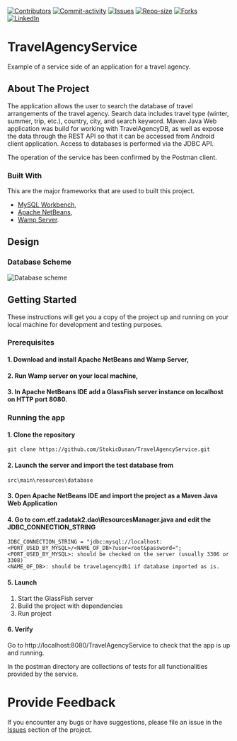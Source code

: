 [![Contributors][contributors-shield]][contributors-url]
[![Commit-activity][commit-activity-shield]][commit-activity-url]
[![Issues][issues-shield]][issues-url]
[![Repo-size][repo-size-shield]][repo-size-url]
[![Forks][forks-shield]][forks-url]
[![LinkedIn][linkedin-shield]][linkedin-url]

# TravelAgencyService
Example of a service side of an application for a travel agency.

<!-- ABOUT THE PROJECT -->
## About The Project

The application allows the user to search the database of travel arrangements of the travel agency. Search data includes travel type (winter, summer, trip, etc.), country, city, and search keyword.
Maven Java Web application was build for working with TravelAgencyDB, as well as expose the data through the REST API so that it can be accessed from Android client application.
Access to databases is performed via the JDBC API.

The operation of the service has been confirmed by the Postman client. 

### Built With

This are the major frameworks that are used to built this project.
* [MySQL Workbench](https://dev.mysql.com/downloads/workbench/apa),
* [Apache NetBeans](https://netbeans.apache.org/),
* [Wamp Server](https://www.wampserver.com/en/).

<!-- DESIGN -->
## Design

### Database Scheme

![Database scheme][database-screenshot]

<!-- GETTING STARTED -->
## Getting Started

These instructions will get you a copy of the project up and running on your local machine for development and testing purposes.

### Prerequisites

#### 1. Download and install Apache NetBeans and Wamp Server,

#### 2. Run Wamp server on your local machine,

#### 3. In Apache NetBeans IDE add a GlassFish server instance on localhost on HTTP port 8080.

### Running the app

#### 1. Clone the repository

```
git clone https://github.com/StokicDusan/TravelAgencyService.git
```

#### 2. Launch the server and import the test database from
```
src\main\resources\database
```
#### 3. Open Apache NetBeans IDE and import the project as a Maven Java Web Application

#### 4. Go to com.etf.zadatak2.dao\ResourcesManager.java and edit the JDBC_CONNECTION_STRING
```
JDBC_CONNECTION_STRING = "jdbc:mysql://localhost:<PORT_USED_BY_MYSQL>/<NAME_OF_DB>?user=root&password=";
<PORT_USED_BY_MYSQL>: should be checked on the server (usually 3306 or 3308)
<NAME_OF_DB>: should be travelagencydb1 if database imported as is. 
```
#### 5. Launch
1. Start the GlassFish server
2. Build the project with dependencies
3. Run project

#### 6. Verify

Go to http://localhost:8080/TravelAgencyService to check that the app is up and running.

In the postman directory are collections of tests for all functionalities provided by the service.

# Provide Feedback

If you encounter any bugs or have suggestions, please file an issue in the
[Issues][issues-url]
section of the project.

<!-- MARKDOWN LINKS & IMAGES -->
[contributors-shield]: https://img.shields.io/github/contributors/StokicDusan/TravelAgencyService
[contributors-url]: https://github.com/StokicDusan/TravelAgencyService/graphs/contributors
[forks-shield]: https://img.shields.io/github/forks/StokicDusan/TravelAgencyService?style=social
[forks-url]: https://github.com/StokicDusan/TravelAgencyService/network/members
[issues-shield]: https://img.shields.io/github/issues/StokicDusan/TravelAgencyService
[issues-url]: https://github.com/StokicDusan/TravelAgencyService/issues
[commit-activity-shield]: https://img.shields.io/github/last-commit/StokicDusan/TravelAgencyService
[commit-activity-url]: https://github.com/StokicDusan/TravelAgencyService/graphs/commit-activity
[repo-size-shield]: https://img.shields.io/github/repo-size/StokicDusan/TravelAgencyService
[repo-size-url]: https://img.shields.io/github/repo-size/StokicDusan/TravelAgencyService
[linkedin-shield]: https://img.shields.io/badge/LinkedIn-0077B5?style=plastice&logo=linkedin&logoColor=white
[linkedin-url]: https://linkedin.com/in/stokicdusan
[database-screenshot]: src/main/resources/database/database.png
[localhost-url]: http://localhost:8080/TravelAgencyService

